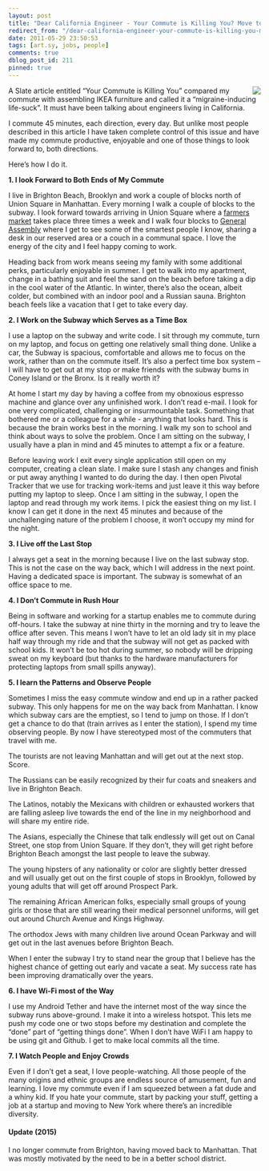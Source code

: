 ```yaml
---
layout: post
title: "Dear California Engineer - Your Commute is Killing You? Move to New York!"
redirect_from: "/dear-california-engineer-your-commute-is-killing-you-move-to-new-york/"
date: 2011-05-29 23:50:53
tags: [art.sy, jobs, people]
comments: true
dblog_post_id: 211
pinned: true
---
```


<img src="{{ site.url }}/images/posts/2011/2011-05-29-dear-california-engineer-your-commute-is-killing-you-move-to-new-york/commute.jpg" align="right" style='margin-left: 10px' />

A Slate article entitled “Your Commute is Killing You” compared my commute with assembling IKEA furniture and called it a “migraine-inducing life-suck”. It must have been talking about engineers living in California.

I commute 45 minutes, each direction, every day. But unlike most people described in this article I have taken complete control of this issue and have made my commute productive, enjoyable and one of those things to look forward to, both directions.

Here’s how I do it.

**1. I look Forward to Both Ends of My Commute**

I live in Brighton Beach, Brooklyn and work a couple of blocks north of Union Square in Manhattan. Every morning I walk a couple of blocks to the subway. I look forward towards arriving in Union Square where a [farmers market](http://www.grownyc.org/greenmarket/manhattan-union-square-m) takes place three times a week and I walk four blocks to [General Assembly](https://generalassemb.ly) where I get to see some of the smartest people I know, sharing a desk in our reserved area or a couch in a communal space. I love the energy of the city and I feel happy coming to work.

Heading back from work means seeing my family with some additional perks, particularly enjoyable in summer. I get to walk into my apartment, change in a bathing suit and feel the sand on the beach before taking a dip in the cool water of the Atlantic. In winter, there’s also the ocean, albeit colder, but combined with an indoor pool and a Russian sauna. Brighton beach feels like a vacation that I get to take every day.

**2. I Work on the Subway which Serves as a Time Box**

I use a laptop on the subway and write code. I sit through my commute, turn on my laptop, and focus on getting one relatively small thing done. Unlike a car, the Subway is spacious, comfortable and allows me to focus on the work, rather than on the commute itself. It’s also a perfect time box system – I will have to get out at my stop or make friends with the subway bums in Coney Island or the Bronx. Is it really worth it?

At home I start my day by having a coffee from my obnoxious espresso machine and glance over any unfinished work. I don’t read e-mail. I look for one very complicated, challenging or insurmountable task. Something that bothered me or a colleague for a while - anything that looks hard. This is because the brain works best in the morning. I walk my son to school and think about ways to solve the problem. Once I am sitting on the subway, I usually have a plan in mind and 45 minutes to attempt a fix or a feature.

Before leaving work I exit every single application still open on my computer, creating a clean slate. I make sure I stash any changes and finish or put away anything I wanted to do during the day. I then open Pivotal Tracker that we use for tracking work-items and just leave it this way before putting my laptop to sleep. Once I am sitting in the subway, I open the laptop and read through my work items. I pick the easiest thing on my list. I know I can get it done in the next 45 minutes and because of the unchallenging nature of the problem I choose, it won’t occupy my mind for the night.

**3. I Live off the Last Stop**

I always get a seat in the morning because I live on the last subway stop. This is not the case on the way back, which I will address in the next point. Having a dedicated space is important. The subway is somewhat of an office space to me.

**4. I Don’t Commute in Rush Hour**

Being in software and working for a startup enables me to commute during off-hours. I take the subway at nine thirty in the morning and try to leave the office after seven. This means I won’t have to let an old lady sit in my place half way through my ride and that the subway will not get as packed with school kids. It won’t be too hot during summer, so nobody will be dripping sweat on my keyboard (but thanks to the hardware manufacturers for protecting laptops from small spills anyway).

**5. I learn the Patterns and Observe People**

Sometimes I miss the easy commute window and end up in a rather packed subway. This only happens for me on the way back from Manhattan. I know which subway cars are the emptiest, so I tend to jump on those. If I don’t get a chance to do that (train arrives as I enter the station), I spend my time observing people. By now I have stereotyped most of the commuters that travel with me.

The tourists are not leaving Manhattan and will get out at the next stop. Score.

The Russians can be easily recognized by their fur coats and sneakers and live in Brighton Beach.

The Latinos, notably the Mexicans with children or exhausted workers that are falling asleep live towards the end of the line in my neighborhood and will share my entire ride.

The Asians, especially the Chinese that talk endlessly will get out on Canal Street, one stop from Union Square. If they don’t, they will get right before Brighton Beach amongst the last people to leave the subway.

The young hipsters of any nationality or color are slightly better dressed and will usually get out on the first couple of stops in Brooklyn, followed by young adults that will get off around Prospect Park.

The remaining African American folks, especially small groups of young girls or those that are still wearing their medical personnel uniforms, will get out around Church Avenue and Kings Highway.

The orthodox Jews with many children live around Ocean Parkway and will get out in the last avenues before Brighton Beach.

When I enter the subway I try to stand near the group that I believe has the highest chance of getting out early and vacate a seat. My success rate has been improving dramatically over the years.

**6. I have Wi-Fi most of the Way**

I use my Android Tether and have the internet most of the way since the subway runs above-ground. I make it into a wireless hotspot. This lets me push my code one or two stops before my destination and complete the “done” part of “getting things done”. When I don’t have WiFi I am happy to be using git and Github. I get to make local commits all the time.

**7. I Watch People and Enjoy Crowds**

Even if I don’t get a seat, I love people-watching. All those people of the many origins and ethnic groups are endless source of amusement, fun and learning. I love my commute even if I am squeezed between a fat dude and a whiny kid. If you hate your commute, start by packing your stuff, getting a job at a startup and moving to New York where there’s an incredible diversity.

#### Update (2015)

I no longer commute from Brighton, having moved back to Manhattan. That was mostly motivated by the need to be in a better school district.
